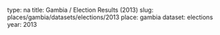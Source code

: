 type: na
title: Gambia / Election Results (2013)
slug: places/gambia/datasets/elections/2013
place: gambia
dataset: elections
year: 2013
